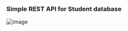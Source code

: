 ### Simple REST API for Student database

![image](https://github.com/nabiullina/SimpleApi/assets/95170835/cb97d798-5919-4f88-9425-4b5e4a34deb8)
